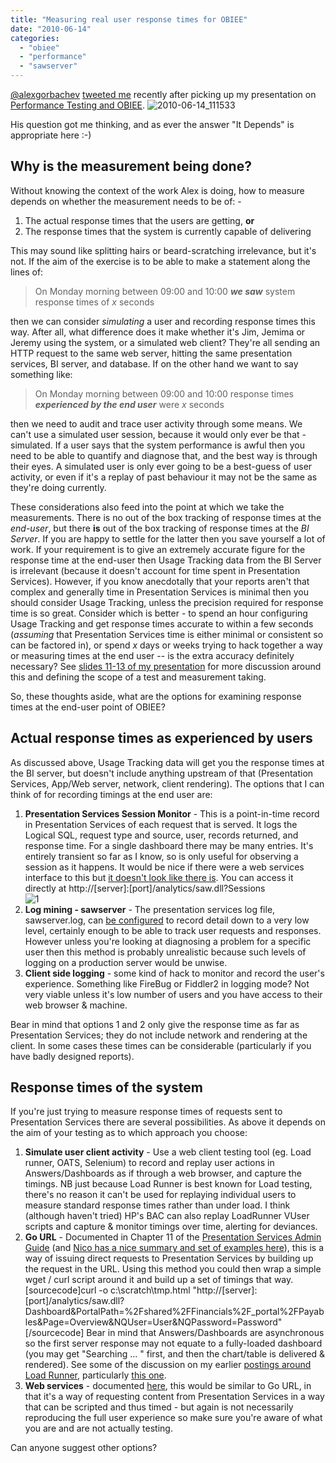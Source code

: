 ```yaml
---
title: "Measuring real user response times for OBIEE"
date: "2010-06-14"
categories: 
  - "obiee"
  - "performance"
  - "sawserver"
---
```


[@alexgorbachev](http://twitter.com/alexgorbachev) [tweeted me](http://www.bettween.com/rnm1978/alexgorbachev/Jun-11-2010/Jun-14-2010/desc) recently after picking up my presentation on [Performance Testing and OBIEE](/2010/05/24/performance-testing-and-obiee/). ![](/images/rnm1978/2010-06-14_1115331.png "2010-06-14_111533")

His question got me thinking, and as ever the answer "It Depends" is appropriate here :-)

## Why is the measurement being done?

Without knowing the context of the work Alex is doing, how to measure depends on whether the measurement needs to be of: -

1. The actual response times that the users are getting, **or**
2. The response times that the system is currently capable of delivering

This may sound like splitting hairs or beard-scratching irrelevance, but it's not. If the aim of the exercise is to be able to make a statement along the lines of:

> On Monday morning between 09:00 and 10:00 _**we saw**_ system response times of _x_ seconds

then we can consider _simulating_ a user and recording response times this way. After all, what difference does it make whether it's Jim, Jemima or Jeremy using the system, or a simulated web client? They're all sending an HTTP request to the same web server, hitting the same presentation services, BI server, and database. If on the other hand we want to say something like:

> On Monday morning between 09:00 and 10:00 response times _**experienced by the end user**_ were _x_ seconds

then we need to audit and trace user activity through some means. We can't use a simulated user session, because it would only ever be that - simulated. If a user says that the system performance is awful then you need to be able to quantify and diagnose that, and the best way is through their eyes. A simulated user is only ever going to be a best-guess of user activity, or even if it's a replay of past behaviour it may not be the same as they're doing currently.

These considerations also feed into the point at which we take the measurements. There is no out of the box tracking of response times at the _end-user_, but there **is** out of the box tracking of response times at the _BI Server_. If you are happy to settle for the latter then you save yourself a lot of work. If your requirement is to give an extremely accurate figure for the response time at the end-user then Usage Tracking data from the BI Server is irrelevant (because it doesn't account for time spent in Presentation Services). However, if you know anecdotally that your reports aren't that complex and generally time in Presentation Services is minimal then you should consider Usage Tracking, unless the precision required for response time is so great. Consider which is better - to spend an hour configuring Usage Tracking and get response times accurate to within a few seconds (_assuming_ that Presentation Services time is either minimal or consistent so can be factored in), or spend _x_ days or weeks trying to hack together a way or measuring times at the end user -- is the extra accuracy definitely necessary? See [slides 11-13 of my presentation](/2010/05/24/performance-testing-and-obiee/) for more discussion around this and defining the scope of a test and measurement taking.

So, these thoughts aside, what are the options for examining response times at the end-user point of OBIEE?

## Actual response times as experienced by users

As discussed above, Usage Tracking data will get you the response times at the BI server, but doesn't include anything upstream of that (Presentation Services, App/Web server, network, client rendering). The options that I can think of for recording timings at the end user are:

1. **Presentation Services Session Monitor** - This is a point-in-time record in Presentation Services of each request that is served. It logs the Logical SQL, request type and source, user, records returned, and response time. For a single dashboard there may be many entries. It's entirely transient so far as I know, so is only useful for observing a session as it happens. It would be nice if there were a web services interface to this but [it doesn't look like there is](http://download.oracle.com/docs/cd/E10415_01/doc/bi.1013/b31769.pdf). You can access it directly at http://\[server\]:\[port\]/analytics/saw.dll?Sessions  
    ![](/images/rnm1978/1.png "1")
2. **Log mining - sawserver** - The presentation services log file, sawserver.log, can [be configured](/2009/07/23/sawserver-logging-configuration-logconfig-xml/) to record detail down to a very low level, certainly enough to be able to track user requests and responses. However unless you're looking at diagnosing a problem for a specific user then this method is probably unrealistic because such levels of logging on a production server would be unwise.
3. **Client side logging** - some kind of hack to monitor and record the user's experience. Something like FireBug or Fiddler2 in logging mode? Not very viable unless it's low number of users and you have access to their web browser & machine.

Bear in mind that options 1 and 2 only give the response time as far as Presentation Services; they do not include network and rendering at the client. In some cases these times can be considerable (particularly if you have badly designed reports).

## Response times of the system

If you're just trying to measure response times of requests sent to Presentation Services there are several possibilities. As above it depends on the aim of your testing as to which approach you choose:

1. **Simulate user client activity** - Use a web client testing tool (eg. Load runner, OATS, Selenium) to record and replay user actions in Answers/Dashboards as if through a web browser, and capture the timings. NB just because Load Runner is best known for Load testing, there's no reason it can't be used for replaying individual users to measure standard response times rather than under load. I think (although haven't tried) HP's BAC can also replay LoadRunner VUser scripts and capture & monitor timings over time, alerting for deviances.
2. **Go URL** - Documented in Chapter 11 of the [Presentation Services Admin Guide](http://download.oracle.com/docs/cd/E10415_01/doc/bi.1013/b31766.pdf) (and [Nico has a nice summary and set of examples here](http://gerardnico.com/wiki/dat/obiee/go_url)), this is a way of issuing direct requests to Presentation Services by building up the request in the URL. Using this method you could then wrap a simple wget / curl script around it and build up a set of timings that way. \[sourcecode\]curl -o c:\\scratch\\tmp.html "http://\[server\]:\[port\]/analytics/saw.dll?Dashboard&PortalPath=%2Fshared%2FFinancials%2F\_portal%2FPayables&Page=Overview&NQUser=User&NQPassword=Password"\[/sourcecode\] Bear in mind that Answers/Dashboards are asynchronous so the first server response may not equate to a fully-loaded dashboard (you may get "Searching ... " first, and then the chart/table is delivered & rendered). See some of the discussion on my earlier [postings around Load Runner](/category/loadrunner/), particularly [this one](/2009/08/21/obiee-and-load-runner-part-2/).
3. **Web services** - documented [here](http://download.oracle.com/docs/cd/E10415_01/doc/bi.1013/b31769.pdf), this would be similar to Go URL, in that it's a way of requesting content from Presentation Services in a way that can be scripted and thus timed - but again is not necessarily reproducing the full user experience so make sure you're aware of what you are and are not actually testing.

Can anyone suggest other options?
